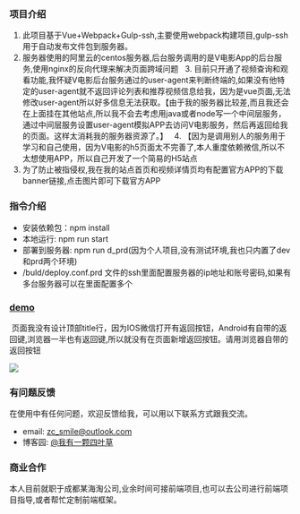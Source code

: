 ### 项目介绍

   1. 此项目基于Vue+Webpack+Gulp-ssh,主要使用webpack构建项目,gulp-ssh用于自动发布文件包到服务器。
   2. 服务器使用的阿里云的centos服务器,后台服务调用的是V电影App的后台服务,使用nginx的反向代理来解决页面跨域问题
   3. 目前只开通了视频查询和观看功能,我怀疑V电影后台服务通过的user-agent来判断终端的,如果没有他特定的user-agent就不返回评论列表和推荐视频信息给我，因为是vue页面,无法修改user-agent所以好多信息无法获取。【由于我的服务器比较差,而且我还会在上面挂在其他站点,所以我不会去考虑用java或者node写一个中间层服务，通过中间层服务设置user-agent模拟APP去访问V电影服务，然后再返回给我的页面。这样太消耗我的服务器资源了。】
   4. 【因为是调用别人的服务用于学习和自己使用，因为V电影的h5页面太不完善了,本人重度依赖微信,所以不太想使用APP，所以自己开发了一个简易的H5站点
   5. 为了防止被指侵权,我在我的站点首页和视频详情页均有配置官方APP的下载banner链接,点击图片即可下载官方APP

### 指令介绍

* 安装依赖包：npm install 
* 本地运行: npm run start
* 部署到服务器: npm run d_prd(因为个人项目,没有测试环境,我也只内置了dev和prd两个环境)
* /buld/deploy.conf.prd 文件的ssh里面配置服务器的ip地址和账号密码,如果有多台服务器可以在里面配置多个

### [demo](http://47.97.172.44/movie/)

  页面我没有设计顶部title行，因为IOS微信打开有返回按钮，Android有自带的返回键,浏览器一半也有返回键,所以就没有在页面新增返回按钮。请用浏览器自带的返回按钮

![](https://images2017.cnblogs.com/blog/657942/201802/657942-20180214212051093-767262721.png)   

### 有问题反馈

  在使用中有任何问题，欢迎反馈给我，可以用以下联系方式跟我交流。

* email: zc_smile@outlook.com
* 博客园: [@我有一颗四叶草](http://www.cnblogs.com/FourLeafCloverZc/)


### 商业合作

  本人目前就职于成都某海淘公司,业余时间可接前端项目,也可以去公司进行前端项目指导,或者帮忙定制前端框架。
  
